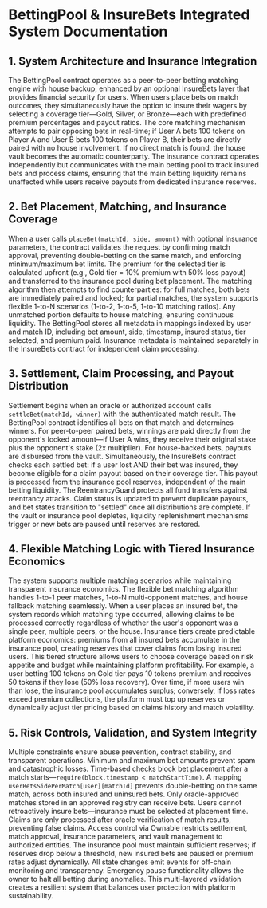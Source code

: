# BettingPool & InsureBets Integrated System Documentation

## 1. System Architecture and Insurance Integration

The BettingPool contract operates as a peer-to-peer betting matching engine with house backup, enhanced by an optional InsureBets layer that provides financial security for users. When users place bets on match outcomes, they simultaneously have the option to insure their wagers by selecting a coverage tier—Gold, Silver, or Bronze—each with predefined premium percentages and payout ratios. The core matching mechanism attempts to pair opposing bets in real-time; if User A bets 100 tokens on Player A and User B bets 100 tokens on Player B, their bets are directly paired with no house involvement. If no direct match is found, the house vault becomes the automatic counterparty. The insurance contract operates independently but communicates with the main betting pool to track insured bets and process claims, ensuring that the main betting liquidity remains unaffected while users receive payouts from dedicated insurance reserves.

## 2. Bet Placement, Matching, and Insurance Coverage

When a user calls `placeBet(matchId, side, amount)` with optional insurance parameters, the contract validates the request by confirming match approval, preventing double-betting on the same match, and enforcing minimum/maximum bet limits. The premium for the selected tier is calculated upfront (e.g., Gold tier = 10% premium with 50% loss payout) and transferred to the insurance pool during bet placement. The matching algorithm then attempts to find counterparties: for full matches, both bets are immediately paired and locked; for partial matches, the system supports flexible 1-to-N scenarios (1-to-2, 1-to-5, 1-to-10 matching ratios). Any unmatched portion defaults to house matching, ensuring continuous liquidity. The BettingPool stores all metadata in mappings indexed by user and match ID, including bet amount, side, timestamp, insured status, tier selected, and premium paid. Insurance metadata is maintained separately in the InsureBets contract for independent claim processing.

## 3. Settlement, Claim Processing, and Payout Distribution

Settlement begins when an oracle or authorized account calls `settleBet(matchId, winner)` with the authenticated match result. The BettingPool contract identifies all bets on that match and determines winners. For peer-to-peer paired bets, winnings are paid directly from the opponent's locked amount—if User A wins, they receive their original stake plus the opponent's stake (2x multiplier). For house-backed bets, payouts are disbursed from the vault. Simultaneously, the InsureBets contract checks each settled bet: if a user lost AND their bet was insured, they become eligible for a claim payout based on their coverage tier. This payout is processed from the insurance pool reserves, independent of the main betting liquidity. The ReentrancyGuard protects all fund transfers against reentrancy attacks. Claim status is updated to prevent duplicate payouts, and bet states transition to "settled" once all distributions are complete. If the vault or insurance pool depletes, liquidity replenishment mechanisms trigger or new bets are paused until reserves are restored.

## 4. Flexible Matching Logic with Tiered Insurance Economics

The system supports multiple matching scenarios while maintaining transparent insurance economics. The flexible bet matching algorithm handles 1-to-1 peer matches, 1-to-N multi-opponent matches, and house fallback matching seamlessly. When a user places an insured bet, the system records which matching type occurred, allowing claims to be processed correctly regardless of whether the user's opponent was a single peer, multiple peers, or the house. Insurance tiers create predictable platform economics: premiums from all insured bets accumulate in the insurance pool, creating reserves that cover claims from losing insured users. This tiered structure allows users to choose coverage based on risk appetite and budget while maintaining platform profitability. For example, a user betting 100 tokens on Gold tier pays 10 tokens premium and receives 50 tokens if they lose (50% loss recovery). Over time, if more users win than lose, the insurance pool accumulates surplus; conversely, if loss rates exceed premium collections, the platform must top up reserves or dynamically adjust tier pricing based on claims history and match volatility.

## 5. Risk Controls, Validation, and System Integrity

Multiple constraints ensure abuse prevention, contract stability, and transparent operations. Minimum and maximum bet amounts prevent spam and catastrophic losses. Time-based checks block bet placement after a match starts—`require(block.timestamp < matchStartTime)`. A mapping `userBetsSidePerMatch[user][matchId]` prevents double-betting on the same match, across both insured and uninsured bets. Only oracle-approved matches stored in an approved registry can receive bets. Users cannot retroactively insure bets—insurance must be selected at placement time. Claims are only processed after oracle verification of match results, preventing false claims. Access control via Ownable restricts settlement, match approval, insurance parameters, and vault management to authorized entities. The insurance pool must maintain sufficient reserves; if reserves drop below a threshold, new insured bets are paused or premium rates adjust dynamically. All state changes emit events for off-chain monitoring and transparency. Emergency pause functionality allows the owner to halt all betting during anomalies. This multi-layered validation creates a resilient system that balances user protection with platform sustainability.